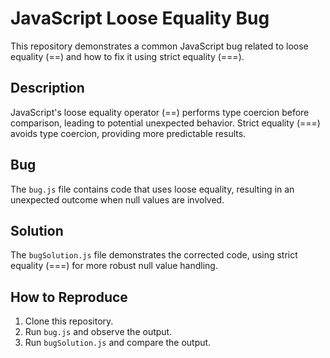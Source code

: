 # JavaScript Loose Equality Bug

This repository demonstrates a common JavaScript bug related to loose equality (==) and how to fix it using strict equality (===).

## Description
JavaScript's loose equality operator (==) performs type coercion before comparison, leading to potential unexpected behavior.  Strict equality (===) avoids type coercion, providing more predictable results.

## Bug
The `bug.js` file contains code that uses loose equality, resulting in an unexpected outcome when null values are involved. 

## Solution
The `bugSolution.js` file demonstrates the corrected code, using strict equality (===) for more robust null value handling.

## How to Reproduce
1. Clone this repository.
2. Run `bug.js` and observe the output. 
3. Run `bugSolution.js` and compare the output. 
